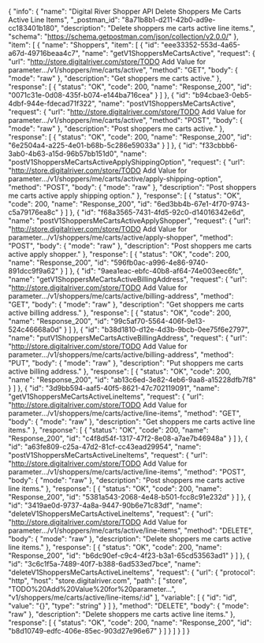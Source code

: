 {
  "info": {
    "name": "Digital River Shopper API Delete Shoppers Me Carts Active Line Items",
    "_postman_id": "8a71b8b1-d211-42b0-ad9e-cc183401b180",
    "description": "Delete shoppers me carts active line items.",
    "schema": "https://schema.getpostman.com/json/collection/v2.0.0/"
  },
  "item": [
    {
      "name": "Shoppers",
      "item": [
        {
          "id": "eee33352-553d-4a65-a67d-49716beaa4c7",
          "name": "getV1ShoppersMeCartsActive",
          "request": {
            "url": "http://store.digitalriver.com/store/TODO Add Value for parameter.../v1/shoppers/me/carts/active",
            "method": "GET",
            "body": {
              "mode": "raw"
            },
            "description": "Get shoppers me carts active."
          },
          "response": [
            {
              "status": "OK",
              "code": 200,
              "name": "Response_200",
              "id": "0071c31e-0d08-435f-b074-e144ba716cea"
            }
          ]
        },
        {
          "id": "b94cbae3-0eb5-4dbf-944e-fdecad71f322",
          "name": "postV1ShoppersMeCartsActive",
          "request": {
            "url": "http://store.digitalriver.com/store/TODO Add Value for parameter.../v1/shoppers/me/carts/active",
            "method": "POST",
            "body": {
              "mode": "raw"
            },
            "description": "Post shoppers me carts active."
          },
          "response": [
            {
              "status": "OK",
              "code": 200,
              "name": "Response_200",
              "id": "6e2504a4-a225-4e01-b68b-5c286e59033a"
            }
          ]
        },
        {
          "id": "f33cbbb6-3ab0-4b63-a15d-96b57bb151d0",
          "name": "postV1ShoppersMeCartsActiveApplyShippingOption",
          "request": {
            "url": "http://store.digitalriver.com/store/TODO Add Value for parameter.../v1/shoppers/me/carts/active/apply-shipping-option",
            "method": "POST",
            "body": {
              "mode": "raw"
            },
            "description": "Post shoppers me carts active apply shipping option."
          },
          "response": [
            {
              "status": "OK",
              "code": 200,
              "name": "Response_200",
              "id": "6ed3bb4b-67e1-4f70-9743-c5a79176ea8c"
            }
          ]
        },
        {
          "id": "f68a3565-7431-4fd5-92c0-d14016342e6d",
          "name": "postV1ShoppersMeCartsActiveApplyShopper",
          "request": {
            "url": "http://store.digitalriver.com/store/TODO Add Value for parameter.../v1/shoppers/me/carts/active/apply-shopper",
            "method": "POST",
            "body": {
              "mode": "raw"
            },
            "description": "Post shoppers me carts active apply shopper."
          },
          "response": [
            {
              "status": "OK",
              "code": 200,
              "name": "Response_200",
              "id": "596fb0ac-a996-4e86-9740-891dcc9f9a62"
            }
          ]
        },
        {
          "id": "9aea1eac-ebfc-40b8-af64-74e003eec6fc",
          "name": "getV1ShoppersMeCartsActiveBillingAddress",
          "request": {
            "url": "http://store.digitalriver.com/store/TODO Add Value for parameter.../v1/shoppers/me/carts/active/billing-address",
            "method": "GET",
            "body": {
              "mode": "raw"
            },
            "description": "Get shoppers me carts active billing address."
          },
          "response": [
            {
              "status": "OK",
              "code": 200,
              "name": "Response_200",
              "id": "99c5af70-5564-406f-9e13-524c46668a0d"
            }
          ]
        },
        {
          "id": "b38d1810-d12e-4d3b-9bcb-0ee75f6e2797",
          "name": "putV1ShoppersMeCartsActiveBillingAddress",
          "request": {
            "url": "http://store.digitalriver.com/store/TODO Add Value for parameter.../v1/shoppers/me/carts/active/billing-address",
            "method": "PUT",
            "body": {
              "mode": "raw"
            },
            "description": "Put shoppers me carts active billing address."
          },
          "response": [
            {
              "status": "OK",
              "code": 200,
              "name": "Response_200",
              "id": "ab13c6ed-3e82-4eb6-9aa8-a15228dfb7f8"
            }
          ]
        },
        {
          "id": "3d9bb594-aaf5-40f5-8621-47c702119091",
          "name": "getV1ShoppersMeCartsActiveLineItems",
          "request": {
            "url": "http://store.digitalriver.com/store/TODO Add Value for parameter.../v1/shoppers/me/carts/active/line-items",
            "method": "GET",
            "body": {
              "mode": "raw"
            },
            "description": "Get shoppers me carts active line items."
          },
          "response": [
            {
              "status": "OK",
              "code": 200,
              "name": "Response_200",
              "id": "c4f8d54f-1317-47f2-8e08-a7ae7b46948a"
            }
          ]
        },
        {
          "id": "a63fe809-c25a-47d2-81cf-cc43ead29954",
          "name": "postV1ShoppersMeCartsActiveLineItems",
          "request": {
            "url": "http://store.digitalriver.com/store/TODO Add Value for parameter.../v1/shoppers/me/carts/active/line-items",
            "method": "POST",
            "body": {
              "mode": "raw"
            },
            "description": "Post shoppers me carts active line items."
          },
          "response": [
            {
              "status": "OK",
              "code": 200,
              "name": "Response_200",
              "id": "5381a543-2068-4e48-b501-fcc8c91e232d"
            }
          ]
        },
        {
          "id": "3419ae0d-9737-4a8a-9447-90b6e71c83df",
          "name": "deleteV1ShoppersMeCartsActiveLineItems",
          "request": {
            "url": "http://store.digitalriver.com/store/TODO Add Value for parameter.../v1/shoppers/me/carts/active/line-items",
            "method": "DELETE",
            "body": {
              "mode": "raw"
            },
            "description": "Delete shoppers me carts active line items."
          },
          "response": [
            {
              "status": "OK",
              "code": 200,
              "name": "Response_200",
              "id": "b6dc90ef-c9c4-4f23-b3a1-65cd53563ad1"
            }
          ]
        },
        {
          "id": "3c6c1f5a-7489-40f7-b388-6ad533ed7bce",
          "name": "deleteV1ShoppersMeCartsActiveLineItems",
          "request": {
            "url": {
              "protocol": "http",
              "host": "store.digitalriver.com",
              "path": [
                "store",
                "TODO%20Add%20Value%20for%20parameter...",
                "v1/shoppers/me/carts/active/line-items/:id"
              ],
              "variable": [
                {
                  "id": "id",
                  "value": "{}",
                  "type": "string"
                }
              ]
            },
            "method": "DELETE",
            "body": {
              "mode": "raw"
            },
            "description": "Delete shoppers me carts active line items."
          },
          "response": [
            {
              "status": "OK",
              "code": 200,
              "name": "Response_200",
              "id": "b8d10749-edfc-406e-85ec-903d27e96e67"
            }
          ]
        }
      ]
    }
  ]
}